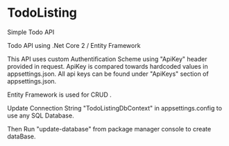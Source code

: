 # TodoListing
Simple Todo API

Todo API using .Net Core 2 / Entity Framework

This API uses custom Authentification Scheme using "ApiKey" header provided in request.
ApiKey is compared towards hardcoded values in appsettings.json.
All api keys can be found under "ApiKeys" section of appsettings.json.

Entity Framework is used for CRUD .

Update Connection String "TodoListingDbContext" in appsettings.config to use any SQL Database.

Then Run "update-database" from package manager console to create dataBase.


